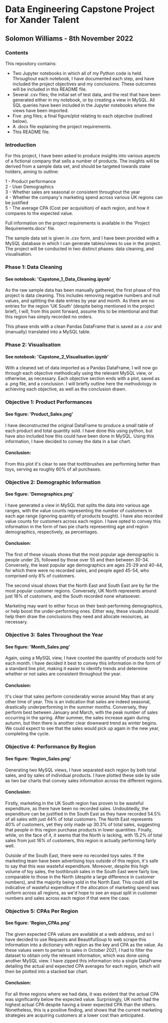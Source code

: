 # Data Engineering Capstone Project for Xander Talent
## Solomon Williams - 8th November 2022

### Contents
This repository contains:<br>
- Two Jupyter notebooks in which all of my Python code is held. Throughout each notebook, I have documented each step, and have included the project objectives and  my conclusions. These outcomes will be included in this README file.
- Several .csv files; the initial set of test data, and the rest that have been generated either in my notebook, or by creating a view in MySQL. All SQL queries have been included in the Jupyter notebooks where the views have been imported.
- Five .png files; a final figure/plot relating to each objective (outlined below).
- A .docx file explaining the project requirements.
- This README file.

### Introduction
For this project, I have been asked to produce insights into various aspects of a fictional company that sells a number of products. The insights will be derived from a sample data set, and should be targeted towards stake holders, aiming to outline:

1 - Product performance <br>
2 - User Demographics <br>
3 - Whether sales are seasonal or consistent throughout the year <br>
4 - Whether the company's marketing spend across various UK regions can be justified <br>
5 - The average CPA (Cost per acquisition) of each region, and how it compares to the expected value. <br>

Full information on the project requirements is available in the 'Project Requirements.docx' file.

The sample data set is given in .csv form, and I have been provided with a MySQL database in which I can generate tables/views to use in the project. The project will be conducted in two distinct phases: data cleaning, and visualisation.

### Phase 1: Data Cleaning
#### See notebook: 'Capstone_1_Data_Cleaning.ipynb'
As the raw sample data has been manually gathered, the first phase of this project is data cleaning. This includes removing negative numbers and null values, and splitting the date entries by year and month. As there are no entries for the region 'UK South' (despite being mentioned in the project brief), I will, from this point forward, assume this to be intentional and that this region has simply recorded no orders.

This phase ends with a clean Pandas DataFrame that is saved as a .csv and (manually) translated into a MySQL table.

### Phase 2: Visualisation
#### See notebook: 'Capstone_2_Visualisation.ipynb'
With a cleaned set of data imported as a Pandas DataFrame, I will now go through each objective methodically using the relevant MySQL view, or otherwise, as necessary. Each objective section ends with a plot, saved as a .png file, and a conclusion. I will briefly outline here the methodology in achieving each objective, as well as the conclusion drawn.

### Objective 1: Product Performances
#### See figure: 'Product_Sales.png'
I have deconstructed the original DataFrame to produce a small table of each product and total quantity sold. I have done this using python, but have also included how this could have been done in MySQL. Using this information, I have decided to convey the data in a bar chart.
#### Conclusion:
From this plot it's clear to see that toothbrushes are performing better than toys, serving as roughly 60% of all purchases.

### Objective 2: Demographic Information 
#### See figure: 'Demographics.png'
I have generated a view in MySQL that splits the data into various age ranges, with the value counts representing the number of customers in each age range (ignoring quantity of products bought). I have also recorded value counts for customers across each region. I have opted to convey this information in the form of two pie charts representing age and region demographics, respectively, as percentages.
#### Conclusion:
The first of these visuals shows that the most popular age demographic is people under 25, followed by those over 55 and then between 30-34. Conversely, the least popular age demographics are ages 25-29 and 40-44, for which there were no recorded sales, and people aged 45-54, who comprised only 8% of customers.

The second visual shows that the North East and South East are by far the most popular customer regions. Conversely, UK North represents around just 16% of customers, and the South recorded none whatsoever.

Marketing may want to either focus on their best-performing demographics, or help boost the under-performing ones. Either way, these visuals should help them draw the conclusions they need and allocate resources, as necessary.

### Objective 3: Sales Throughout the Year 
#### See figure: 'Month_Sales.png'
Again, using a MySQL view, I have counted the quantity of products sold for each month. I have decided it best to convey this information in the form of a standard line plot, making it easier to identify trends and determine whether or not sales are consistent throughout the year.
#### Conclusion:
It's clear that sales perform considerably worse around May than at any other time of year. This is an indication that sales are indeed seasonal, drastically underperforming in the summer months. Conversely, they perform best between January and March, with the peak number of sales occurring in the spring. After summer, the sales increase again during autumn, but then there is another clear downward trend as winter begins. We could expect to see that the sales would pick up again in the new year, completing the cycle.

### Objective 4: Performance By Region
#### See figure: 'Region_Sales.png'
Generating two MySQL views, I have separated each region by both total sales, and by sales of individual products. I have plotted these side by side as two bar charts that convey sales information across the different regions.
#### Conclusion:
Firstly, marketing in the UK South region has proven to be wasteful expenditure, as there have been no recorded sales. Undoubtedly, the expenditure can be justified in the South East as they have recorded 54.5% of all sales with just 44% of total customers. The North East represents 40% of customers, yet they only made up 30.3% of total sales, suggesting that people in this region purchase products in lower quantities. Finally, while, on the face of it, it seems that the North is lacking, with 15.2% of total sales from just 16% of customers, this region is actually performing fairly well.

Outside of the South East, there were no recorded toys sales. If the marketing team have been advertising toys outside of this region, it's safe to say that this was wasteful expenditure. Moreover, despite this high volume of toy sales, the toothbrush sales in the South East were fairly low, comparable to those in the North (despite a large difference in customer numbers), and the majority being sold in the North East. This could still be indicative of wasteful expenditure if the allocation of marketing spend was uniform across all regions, as we'd hope to see an equal split in customer numbers and sales across each region if that were the case.

### Objective 5: CPAs Per Region
#### See figure: 'Region_CPAs.png'
The given expected CPA values are available at a web address, and so I have decided to use Requests and BeautifulSoup to web scrape this information into a dictionary with region as the key and CPA as the value. As these values seem to pertain to sales in October 2021, I had to filter the dataset to obtain only the relevant information, which was done using another MySQL view. I have zipped this information into a single DataFrame detailing the actual and expected CPA averages for each region, which will then be plotted into a stacked bar chart. 
#### Conclusion:
For all three regions where we had data, it was evident that the actual CPA was significantly below the expected value. Surprisingly, UK north had the highest actual CPA despite having a lower expected CPA than the others. Nonetheless, this is a positive finding, and shows that the current marketing strategies are acquiring customers at a lower cost than anticipated.

